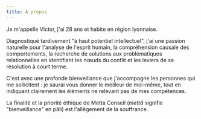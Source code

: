 ```yaml
---
title: À propos
---
```


Je m'appelle Victor, j'ai 28 ans et habite en région lyonnaise.

Diagnostiqué tardivement "à haut potentiel intellectuel", j'ai une passion naturelle pour l'analyse de l'esprit humain, la compréhension causale des comportements, la recherche de solutions aux problématiques relationnelles en identifiant les nœuds du conflit et les leviers de sa résolution à court terme.

C'est avec une profonde bienveillance que j'accompagne les personnes qui me sollicitent : je saurai vous donner le meilleur de moi-même, tout en indiquant clairement les éléments ne relevant pas de mes compétences.

La finalité et la priorité éthique de Metta Conseil (*mettā* signifie "bienveillance" en pāli) est l'allègement de la souffrance.
